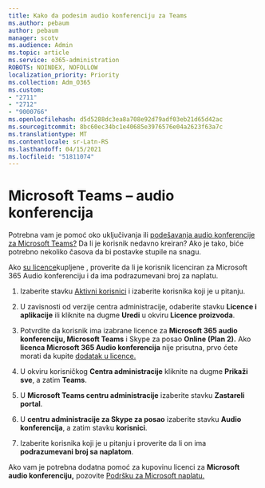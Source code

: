 ```yaml
---
title: Kako da podesim audio konferenciju za Teams
ms.author: pebaum
author: pebaum
manager: scotv
ms.audience: Admin
ms.topic: article
ms.service: o365-administration
ROBOTS: NOINDEX, NOFOLLOW
localization_priority: Priority
ms.collection: Adm_O365
ms.custom:
- "2711"
- "2712"
- "9000766"
ms.openlocfilehash: d5d5288dc3ea8a708e92d79adf03eb21d65d42ac
ms.sourcegitcommit: 8bc60ec34bc1e40685e3976576e04a2623f63a7c
ms.translationtype: MT
ms.contentlocale: sr-Latn-RS
ms.lasthandoff: 04/15/2021
ms.locfileid: "51811074"
---
```

# <a name="microsoft-teams--audio-conferencing"></a>Microsoft Teams – audio konferencija

Potrebna vam je pomoć oko uključivanja ili [podešavanja audio konferencije za Microsoft Teams?](https://docs.microsoft.com/microsoftteams/set-up-audio-conferencing-in-teams)  Da li je korisnik nedavno kreiran? Ako je tako, biće potrebno nekoliko časova da bi postavke stupile na snagu.

Ako [su licence](https://docs.microsoft.com/microsoftteams/set-up-audio-conferencing-in-teams#step-2-get-and-assign-licenses)kupljene , proverite da li je korisnik licenciran za Microsoft 365 Audio konferenciju i da ima podrazumevani broj za naplatu.

1. Izaberite stavku [Aktivni korisnici](https://admin.microsoft.com/Adminportal/Home?source=applauncher#/users) i izaberite korisnika koji je u pitanju.

2. U zavisnosti od verzije centra administracije, odaberite stavku **Licence i aplikacije** ili kliknite na dugme **Uredi** u okviru **Licence proizvoda**.

3. Potvrdite da korisnik ima izabrane licence za **Microsoft 365 audio konferenciju, Microsoft Teams** i Skype za posao **Online (Plan 2).** Ako **licenca Microsoft 365 Audio konferencija** nije prisutna, prvo ćete morati da kupite [dodatak u licence.](https://docs.microsoft.com/microsoftteams/teams-add-on-licensing/microsoft-teams-add-on-licensing?tabs=small-business)

4. U okviru korisničkog **Centra administracije** kliknite na dugme **Prikaži sve**, a zatim **Teams**.

5. U **Microsoft Teams centru administracije** izaberite stavku **Zastareli portal**.

6. U **centru administracije za Skype za posao** izaberite stavku **Audio konferencija**, a zatim stavku **korisnici**.

7. Izaberite korisnika koji je u pitanju i proverite da li on ima **podrazumevani broj sa naplatom**.

Ako vam je potrebna dodatna pomoć za kupovinu licenci za **Microsoft audio konferenciju,** pozovite [Podršku za Microsoft naplatu.](https://docs.microsoft.com/microsoft-365/admin/contact-support-for-business-products?view=o365-worldwide#phone-support)
